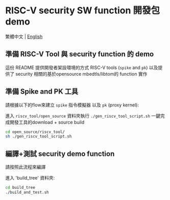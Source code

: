 # RISC-V security SW function 開發包 demo
繁體中文 | [English](README.md)

## 準備 RISC-V Tool 與 security function 的 demo

這份 README 提供開發者架設環境的方式 RISC-V tools (`spike` and `pk`) 
以及提供了 security 相關的基於opensource mbedtls/libtom的 function 實作

## 準備 Spike and PK 工具

請根據以下的flow來建立 `spike` 指令模擬器 以及 `pk` (proxy kernel):

進入 `riscv_tool/open_source` 資料夾執行 `./gen_riscv_tool_script.sh` 
一鍵完成開發工具的download + source build

```bash
cd open_source/riscv_tool/
sh ./gen_riscv_tool_script.sh
```

## 編譯+測試 security demo function
請按照此流程來編譯 

進入 'build_tree' 資料夾:
```bash
cd build_tree
./build_and_test.sh
```

